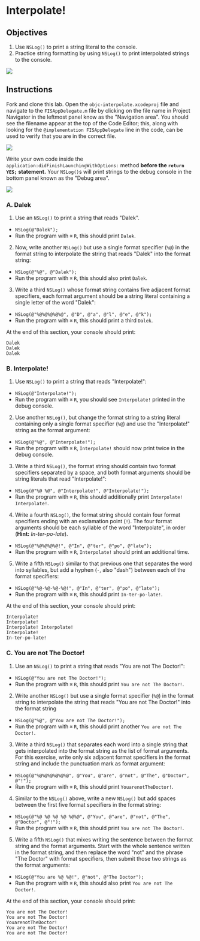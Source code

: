 # Interpolate!

## Objectives

1. Use `NSLog()` to print a string literal to the console.
2. Practice string formatting by using `NSLog()` to print interpolated strings to the console.

![](https://curriculum-content.s3.amazonaws.com/ios/ios-objc-fundamentals-unit/dalek_interpolate.jpg)

## Instructions

Fork and clone this lab. Open the `objc-interpolate.xcodeproj` file and navigate to the `FISAppDelegate.m` file by clicking on the file name in Project Navigator in the leftmost panel know as the "Navigation area". You should see the filename appear at the top of the Code Editor; this, along with looking for the `@implementation FISAppDelegate` line in the code, can be used to verify that you are in the correct file.

![](https://curriculum-content.s3.amazonaws.com/ios/ios-objc-fundamentals-unit/interpolate_FISAppDelegate.png)

Write your own code inside the `application:didFinishLaunchingWithOptions:` method **before the `return YES;` statement.** Your `NSLog()`s will print strings to the debug console in the bottom panel known as the "Debug area".

![](https://curriculum-content.s3.amazonaws.com/ios/ios-objc-fundamentals-unit/interpolate_debug.png)


### A. Dalek

1. Use an `NSLog()` to print a string that reads "Dalek".
  * `NSLog(@"Dalek");`
  * Run the program with `⌘` `R`, this should print `Dalek`.
2. Now, write another `NSLog()` but use a single format specifier (`%@`) in the format string to interpolate the string that reads "Dalek" into the format string:
  * `NSLog(@"%@", @"Dalek");`
  * Run the program with `⌘` `R`, this should also print `Dalek`.
3. Write a third `NSLog()` whose format string contains five adjacent format specifiers, each format argument should be a string literal containing a single letter of the word "Dalek":
  * `NSLog(@"%@%@%@%@%@", @"D", @"a", @"l", @"e", @"k");`
  * Run the program with `⌘` `R`, this should print a third `Dalek`.

At the end of this section, your console should print:

```
Dalek
Dalek
Dalek
```

### B. Interpolate!

1. Use `NSLog()` to print a string that reads "Interpolate!":
  * `NSLog(@"Interpolate!");`
  * Run the program with `⌘` `R`, you should see `Interpolate!` printed in the debug console.
2. Use another `NSLog()`, but change the format string to a string literal containing only a single format specifier (`%@`) and use the "Interpolate!" string as the format argument:
  * `NSLog(@"%@", @"Interpolate!");`
  * Run the program with `⌘` `R`, `Interpolate!` should now print twice in the debug console.
3. Write a third `NSLog()`, the format string should contain two format specifiers separated by a space, and both format arguments should be string literals that read "Interpolate!":
  * `NSLog(@"%@ %@", @"Interpolate!", @"Interpolate!");`
  * Run the program with `⌘` `R`, this should additionally print `Interpolate! Interpolate!`.
4. Write a fourth `NSLog()`, the format string should contain four format specifiers ending with an exclamation point (`!`). The four format arguments should be each syllable of the word "Interpolate", in order (**Hint:** *In-ter-po-late*).
  * `NSLog(@"%@%@%@%@!", @"In", @"ter", @"po", @"late");`
  * Run the program with `⌘` `R`, `Interpolate!` should print an additional time.
5. Write a fifth `NSLog()` similar to that previous one that separates the word into syllables, but add a hyphen (`-`, also "dash") between each of the format specifiers:
  * `NSLog(@"%@-%@-%@-%@!", @"In", @"ter", @"po", @"late");`
  * Run the program with `⌘` `R`, this should print `In-ter-po-late!`.

At the end of this section, your console should print:

```
Interpolate!
Interpolate!
Interpolate! Interpolate!
Interpolate!
In-ter-po-late!
```

### C. You are not The Doctor!

1. Use an `NSLog()` to print a string that reads "You are not The Doctor!":
  * `NSLog(@"You are not The Doctor!");`
  * Run the program with `⌘` `R`, this should print `You are not The Doctor!`.
2. Write another `NSLog()` but use a single format specifier (`%@`) in the format string to interpolate the string that reads "You are not The Doctor!" into the format string
  * `NSLog(@"%@", @"You are not The Doctor!");`
  * Run the program with `⌘` `R`, this should print another `You are not The Doctor!`.
3. Write a third `NSLog()` that separates each word into a single string that gets interpolated into the format string as the list of format arguments. For this exercise, write only six adjacent format specifiers in the format string and include the punctuation mark as format argument:
  * `NSLog(@"%@%@%@%@%@%@", @"You", @"are", @"not", @"The", @"Doctor", @"!");`
  * Run the program with `⌘` `R`, this should print `YouarenotTheDoctor!`.
4. Similar to the `NSLog()` above, write a new `NSLog()` but add spaces between the first five format specifiers in the format string:
  * `NSLog(@"%@ %@ %@ %@ %@%@", @"You", @"are", @"not", @"The", @"Doctor", @"!");`
  * Run the program with `⌘` `R`, this should print `You are not The Doctor!`.
5. Write a fifth `NSLog()` that mixes writing the sentence between the format string and the format arguments. Start with the whole sentence written in the format string, and then replace the word "not" and the phrase "The Doctor" with format specifiers, then submit those two strings as the format arguments:
  * `NSLog(@"You are %@ %@!", @"not", @"The Doctor");`
  * Run the program with `⌘` `R`, this should also print `You are not The Doctor!`.

At the end of this section, your console should print:

```
You are not The Doctor!
You are not The Doctor!
YouarenotTheDoctor!
You are not The Doctor!
You are not The Doctor!
```